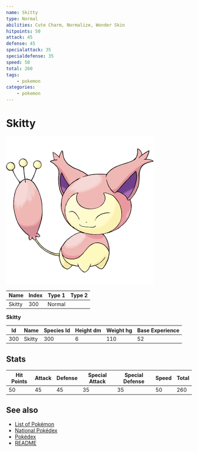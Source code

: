 ```yaml
---
name: Skitty
type: Normal
abilities: Cute Charm, Normalize, Wonder Skin
hitpoints: 50
attack: 45
defense: 45
specialattack: 35
specialdefense: 35
speed: 50
total: 260
tags:
    - pokemon
categories:
    - pokemon
---
```


# Skitty


![Skitty](images/300.png)

| **Name** | **Index** | **Type 1** | **Type 2** |
|----|----|----|----|
| Skitty | 300 | Normal  |  |

**Skitty** 




| **Id** | **Name** | **Species Id** | **Height dm** | **Weight hg** | **Base Experience** |
|--------|----------|----------------|------------|------------|---------------------|
| 300 | Skitty | 300 | 6 | 110 | 52 |



## Stats

| **Hit Points** | **Attack** | **Defense** | **Special Attack** | **Special Defense** | **Speed** | **Total** |
|----------------|------------|-------------|--------------------|---------------------|-----------|-----------|
| 50 | 45 | 45 | 35 | 35 | 50 | 260 |

## See also

- [List of Pokémon](../pokemon.md)
- [National Pokédex](../national_pokedex.md)
- [Pokédex](../pokedex.md)
- [README](../README.md)

